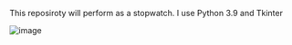 This reposiroty will perform as a stopwatch. I use Python 3.9 and Tkinter 

![image](https://user-images.githubusercontent.com/129203784/228539444-27f33800-53ba-4716-9145-2dd871f8d9cc.png)

